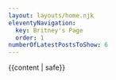 ```yaml
---
layout: layouts/home.njk
eleventyNavigation:
  key: Britney's Page
  order: 1
numberOfLatestPostsToShow: 6
---
```

<html lang="en">
<body>
{{content | safe}}
</body>
</html>

